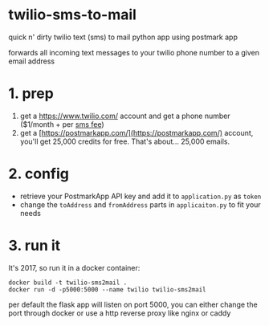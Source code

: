 # twilio-sms-to-mail
quick n' dirty twilio text (sms) to mail python app using postmark app

forwards all incoming text messages to your twilio phone number to a given email address

# 1. prep

1. get a https://www.twilio.com/ account and get a phone number ($1/month + per [sms fee](https://www.twilio.com/sms/pricing))
2. get a [https://postmarkapp.com/](https://postmarkapp.com/) account, you'll get 25,000 credits for free. That's about... 25,000 emails.

# 2. config

* retrieve your PostmarkApp API key and add it to `application.py` as 
`token`
* change the `toAddress` and `fromAddress` parts in `applicaiton.py` to fit your needs

# 3. run it

It's 2017, so run it in a docker container:

```
docker build -t twilio-sms2mail .
docker run -d -p5000:5000 --name twilio twilio-sms2mail
```

per default the flask app will listen on port 5000, you can either change the port through docker or use a http reverse proxy like nginx or caddy